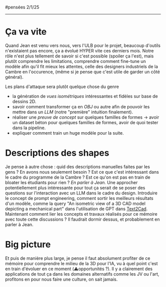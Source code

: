 #pensées 
2/1/25
___
# Ça va vite
Quand Jean est venu vers nous, vers l'ULB pour le projet, beaucoup d'outils n'existaient pas encore, ça a évolué HYPER vite ces derniers mois. 
Notre rôle n'est plus tellement de savoir si c'est possible (spoiler ça l'est), mais plutôt comprendre les limitations, comprendre comment fine-tune un modèle afin qu'il fit mieux les attentes, celle des designers industriels de la Cambre en l'occurence, (même si je pense que c'est utile de garder un côté général). 

Les plans d'attaque sera plutôt quelque chose du genre
- la génération de _vues isométriques_ intéressantes et fidèles sur base de dessins 2D. 
- savoir comment transformer ça en _OBJ_ ou autre afin de pouvoir les mettre dans un _LLM_ (notre "première" intuition finalement). 
- réaliser une _preuve de concept_ sur quelques familles de formes $\to$ avoir un dataset béton pour quelques familles de formes, avoir de quoi tester dans la pipeline. 
- expliquer comment train un huge modèle pour la suite. 

# Descriptions des shapes
Je pense à autre chose : quid des descriptions manuelles faites par les gens ? En avons nous seulement besoin ? Est ce que c'est intéressant dans le cadre du programme de la Cambre ? Est ce qu'on est pas en train de bloater les étudiants pour rien ? _En parler à Jean._
Une approcher potentiellement plus intéressante pour tout ça serait de se poser des questions sur l'interaction avec un LLM dans le cadre du design. Introduire le concept de prompt engineering, comment sortir les meilleurs résultats d'un modèle, comme la query "An isometric view of a 3D CAD model depicting a mechanical part" dans l'utilisation de GPT dans [Text2Cad](Text2Cad.md). 
Maintenant comment lier les concepts et travaux réalisés pour ce mémoire avec toute cette discussions ? Il faudrait dormir dessus, et probablement en parler à Jean. 

# Big picture
Et puis de manière plus large, je pense il faut absolument profiter de ce mémoire pour comprendre le milieu de la 3D pour l'IA, vu à quel point c'est en train d'évoluer en ce moment (⚠️opportunités ?). Il y a clairement des applications de tout ça dans les domaines alternatifs comme les JV ou l'art, profitons en pour nous faire une culture, on sait jamais. 